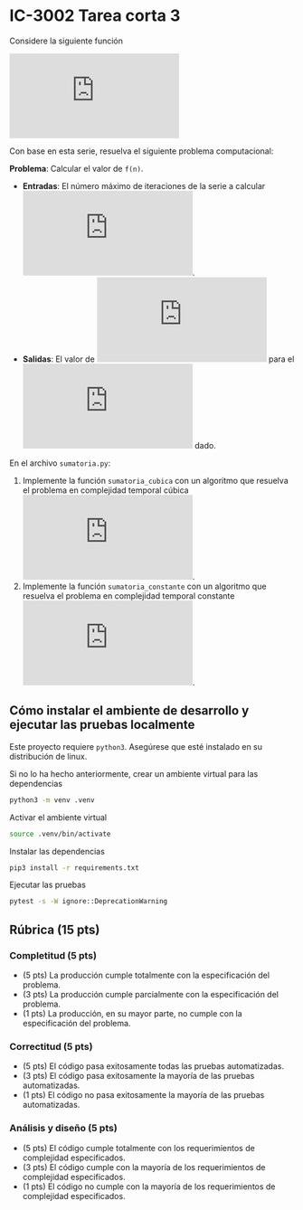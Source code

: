 # IC-3002 Tarea corta 3

Considere la siguiente función

![equation](https://latex.codecogs.com/png.latex?f%28n%29%20%3D%5Csum_%7Bi%3D1%7D%5E%7Bn%7D%20%5Csum_%7Bj%3D1%7D%5E%7Bi%7D%20%5Csum_%7Bk%3Dj%7D%5E%7Bi&plus;j%7D1)

Con base en esta serie, resuelva el siguiente problema computacional:

**Problema**: Calcular el valor de `f(n)`.
* **Entradas**: El número máximo de iteraciones de la serie a calcular ![n perteneciente a los naturales](https://latex.codecogs.com/png.latex?n%20%5Cin%20%5Cmathbb%7BN%7D).
* **Salidas**: El valor de ![equation](https://latex.codecogs.com/png.latex?%5Csum_%7Bi%3D1%7D%5E%7Bn%7D%20%5Csum_%7Bj%3D1%7D%5E%7Bi%7D%20%5Csum_%7Bk%3Dj%7D%5E%7Bi&plus;j%7D1) para el ![n](https://latex.codecogs.com/png.latex?n) dado.

En el archivo `sumatoria.py`:

1. Implemente la función `sumatoria_cubica` con un algoritmo que resuelva el problema en complejidad temporal cúbica ![O(n^3)](https://latex.codecogs.com/png.latex?T%28n%29%20%3D%20%5Cmathcal%7BO%7D%28n%5E3%29).
2. Implemente la función `sumatoria_constante` con un algoritmo que resuelva el problema en complejidad temporal constante ![O(1)](https://latex.codecogs.com/png.latex?T%28n%29%20%3D%20%5Cmathcal%7BO%7D%281%29).

## Cómo instalar el ambiente de desarrollo y ejecutar las pruebas localmente

Este proyecto requiere `python3`. Asegúrese que esté instalado en su distribución de linux.

Si no lo ha hecho anteriormente, crear un ambiente virtual para las dependencias

```bash
python3 -m venv .venv
```

Activar el ambiente virtual

```bash
source .venv/bin/activate
```

Instalar las dependencias

```bash
pip3 install -r requirements.txt
```

Ejecutar las pruebas

```bash
pytest -s -W ignore::DeprecationWarning
```

## Rúbrica (15 pts)

### Completitud (5 pts)

* (5 pts) La producción cumple totalmente con la especificación del problema.
* (3 pts) La producción cumple parcialmente con la especificación del problema.
* (1 pts) La producción, en su mayor parte, no cumple con la especificación del problema.

### Correctitud (5 pts)

* (5 pts) El código pasa exitosamente todas las pruebas automatizadas.
* (3 pts) El código pasa exitosamente la mayoría de las pruebas automatizadas.
* (1 pts) El código no pasa exitosamente la mayoría de las pruebas automatizadas.

### Análisis y diseño (5 pts)

* (5 pts) El código cumple totalmente con los requerimientos de complejidad especificados.
* (3 pts) El código cumple con la mayoría de los requerimientos de complejidad especificados.
* (1 pts) El código no cumple con la mayoría de los requerimientos de complejidad especificados.
